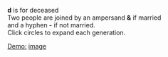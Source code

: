 <strong>d</strong> is for deceased \
Two people are joined by an ampersand <strong>&</strong> if married \
and a hyphen <strong>-</strong> if not married. \
Click circles to expand each generation.

[Demo:](https://shanegibney.github.io/tree/)
[image](/familytree.png)

